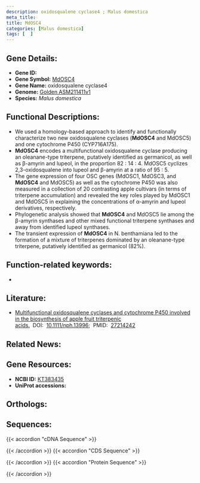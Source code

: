 ```yaml
---
description: oxidosqualene cyclase4 ; Malus domestica
meta_title:
title: MdOSC4
categories: [Malus domestica]
tags: [  ]
---
```


## Gene Details:
- **Gene ID:** []()
- **Gene Symbol:** <u>MdOSC4</u>
- **Gene Name:** oxidosqualene cyclase4
- **Genome:** [Golden ASM211411v1](https://ensembl.gramene.org/Malus_domestica_golden/Info/Index)
- **Species:** *Malus domestica*

## Functional Descriptions:
   - We used a homology-based approach to identify and functionally characterize two new oxidosqualene cyclases (**MdOSC4** and MdOSC5) and one cytochrome P450 (CYP716A175).
   - **MdOSC4** encodes a multifunctional oxidosqualene cyclase producing an oleanane-type triterpene, putatively identified as germanicol, as well as β-amyrin and lupeol, in the proportion 82 : 14 : 4. MdOSC5 cyclizes 2,3-oxidosqualene into lupeol and β-amyrin at a ratio of 95 : 5.
   - The gene expression of four OSC genes (MdOSC1, MdOSC3, and **MdOSC4** and MdOSC5) as well as the cytochrome P450 was also measured in a collection of 20 contrasting apple cultivars (in terms of triterpene accumulation) and revealed the key roles played by MdOSC1 and MdOSC5 in explaining the concentrations of α-amyrin and lupeol derivatives, respectively.
   - Phylogenetic analysis showed that **MdOSC4** and MdOSC5 lie among the β-amyrin synthases and other mixed functional triterpene synthases and away from identified lupeol synthases.
   - The transient expression of **MdOSC4** in N. benthamiana led to the formation of a mixture of triterpenes dominated by an oleanane-type triterpene, putatively identified as germanicol (82%).

## Function-related keywords:
   - [](/tags//)

## Literature:
   - [Multifunctional oxidosqualene cyclases and cytochrome P450 involved in the biosynthesis of apple fruit triterpenic acids.](https://doi.org/10.1111/nph.13996)&nbsp;&nbsp;DOI:&nbsp;&nbsp;[10.1111/nph.13996](https://doi.org/10.1111/nph.13996);&nbsp;&nbsp;PMID:&nbsp;&nbsp;[27214242](https://pubmed.ncbi.nlm.nih.gov/27214242/)

## Related News:

## Gene Resources:
- **NCBI ID:**  [KT383435](https://www.ncbi.nlm.nih.gov/gene/?term=KT383435)
- **UniProt accessions:**  [](https://www.uniprot.org/uniprotkb//entry)

## Orthologs:

## Sequences:
{{< accordion "cDNA Sequence" >}}

{{< /accordion >}}
{{< accordion "CDS Sequence" >}}

{{< /accordion >}}
{{< accordion "Protein Sequence" >}}

{{< /accordion >}}
